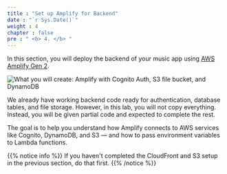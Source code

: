 ```yaml
---
title : "Set up Amplify for Backend"
date : "`r Sys.Date()`"
weight : 4
chapter : false
pre : " <b> 4. </b> "
---
```


In this section, you will deploy the backend of your music app using [AWS Amplify Gen 2](https://docs.amplify.aws/gen2/).

![What you will create: Amplify with Cognito Auth, S3 file bucket, and DynamoDB](/images/4.amplify/what-you-will-do.png)

We already have working backend code ready for authentication, database tables, and file storage. However, in this lab, you will not copy everything. Instead, you will be given partial code and expected to complete the rest.

The goal is to help you understand how Amplify connects to AWS services like Cognito, DynamoDB, and S3 — and how to pass environment variables to Lambda functions.

{{% notice info %}}
If you haven't completed the CloudFront and S3 setup in the previous section, do that first.
{{% /notice %}}

